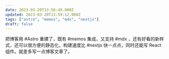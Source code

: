 ```yaml
---
date: 2023-03-20T13:58:49.000Z
updated: 2023-03-20T13:59:12.000Z
tags: ["astro", "memos", "mdx", "nextjs"]
draft: false
---
```


把博客用 #Astro 重建了，既有 #memos 集成，又支持 #mdx ，还有好看的新样式，还可以很方便的静态化，构建速度比 #nextjs 快一点点，同时还能写 React 组件。就差多写一点博客文章了。
